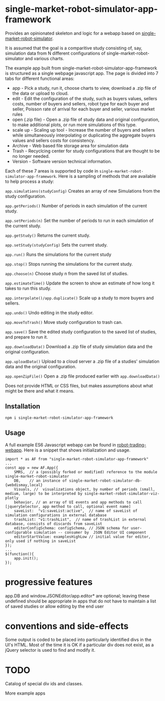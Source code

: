single-market-robot-simulator-app-framework
===========================================

Provides an opinionated skeleton and logic for a webapp based on [single-market-robot-simulator](https://github.com/DrPaulBrewer/single-market-robot-simulator).

It is assumed that the goal is a comparitive study consisting of, say, simulation data from N different configurations of 
single-market-robot-simulator and various charts.

The example app built from single-market-robot-simulator-app-framework is structured as a single webpage javascript
app.  The page is divided into 7 tabs for different functional areas:
* app - Pick a study, run it, choose charts to view, download a .zip file of the data or upload to cloud.
* edit - Edit the configuration of the study, such as buyers values, sellers costs, number of buyers and sellers, robot type for each buyer and seller, Poisson rate of arrival for each buyer and seller, various market rules
* open (.zip file) - Open a .zip file of study data and original configuration, to make additional plots, or run more simulations of this type.
* scale up - Scaling up tool - Increase the number of buyers and sellers while simultaneously interpolating or duplicating the aggregate buyers values and sellers costs for consistency.
* Archive - Web based file storage area for simulation data
* Trash - Recyclcing center for study configurations that are thought to be no longer needed. 
* Version - Software version technical information.

Each of these 7 areas is supported by code in `single-market-robot-simulator-app-framework`.
Here is a sampling of methods that are available to help process a study:

`app.simulations(studyConfig)` Creates an array of new Simulations from the study configuration.

`app.getPeriods()` Number of periods in each simulation of the current study.

`app.setPeriods(n)` Set the number of periods to run in each simulation of the current study.

`app.getStudy()` Returns the current study.

`app.setStudy(studyConfig)` Sets the current study.

`app.run()` Runs the simulations for the current study

`app.stop()` Stops running the simulations for the current study.

`app.choose(n)` Choose study n from the saved list of studies.

`app.estimateTime()` Update the screen to show an estimate of how long it takes to run this study.

`app.interpolate()/app.duplicate()` Scale up a study to more buyers and sellers.

`app.undo()` Undo editing in the study editor.

`app.moveToTrash()` Move study configuration to trash can.

`app.save()` Save the edited study configuration to the saved list of studies, and prepare to run it.

`app.downloadData()` Download a .zip file of study simulation data and the original configuration.

`app.uploadData()` Upload to a cloud server a .zip file of a studies' simulation data and the original configuration.

`app.openZipFile()` Open a .zip file produced earlier with `app.downloadData()`

Does not provide HTML or CSS files, but makes assumptions about what might be there and what it means.

## Installation

    npm i single-market-robot-simulator-app-framework

## Usage

A full example ES6 Javascript webapp can be found in [robot-trading-webapp](https://github.com/DrPaulBrewer/robot-trading-webapp).
Here is a snippet that shows initialization and usage.

```
import * as AF from "single-market-robot-simulator-app-framework"
...
const app = new AF.App({
    SMRS,  // a (possibly forked or modified) reference to the module single-market-robot-simulator 
    DB,    // an instance of single-market-robot-simulator-db-{webdismay,local}
    Visuals, //  visualizations object, by number of periods (small, medium, large) to be interpreted by single-market-robot-simulator-viz-plotly
    behavior, // an array of UI events and app methods to call [jquerySelector, app method to call, optional event name] 
    saveList:  "v1:saveList:active",  // name of saveList of simulation configurations in external database
    trashList: "v1:trashList",  // name of trashList in external database, consists of discards from saveList
    editorConfigSchema: configSchema, // JSON schema for user-configurable simulation -- consumer by  JSON Editor UI component
    editorStartValue: examplesHighLow // initial value for editor, only used if nothing in saveList
});
...
$(function(){
    app.init();
});
```

progressive features
====================
app.DB and window.JSONEditor/app.editor* are optional; leaving these undefined should be appropriate in apps that do not have to maintain a list of saved studies or allow editing by the end user

conventions and side-effects
============================
Some output is coded to be placed into particularly identified divs in the UI's HTML. Most of the time it is OK if a particular div does not exist, as a jQuery selector is used to find and modify it.


TODO
=====
Catalog of special div ids and classes.

More example apps












